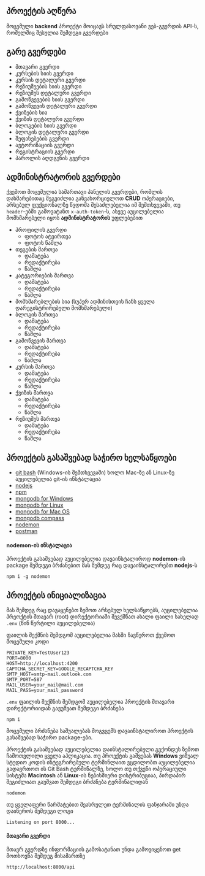 ## პროექტის აღწერა

მოცემული **backend** პროექტი მოიცავს სრულფასოვანი ვებ-გვერდის API-ს, რომელშიც შესულია შემდეგი გვერდები

## გარე გვერდები

*   მთავარი გვერდი
*   კურსების სიის გვერდი
*   კურსის დეტალური გვერდი
*   რეზიუმეების სიის გვერდი
*   რეზიუმეს დეტალური გვერდი
*   გამოწვევების სიის გვერდი
*   გამოწვევის დეტალური გვერდი
*   ქვიზების სია
*   ქვიზის დეტალური გვერდი
*   ბლოგების სიის გვერდი
*   ბლოგის დეტალური გვერდი
*   შეფასებების გვერდი
*   ავტორიზაციის გვერდი
*   რეგისტრაციის გვერდი
*   პაროლის აღდგენის გვერდი

## ადმინისტრატორის გვერდები
ქვემოთ მოცემულია სამართავი პანელის გვერდები, რომლის დახმარებითაც შეგვიძლია განვახორციელოთ **CRUD** ოპერაციები, არსებულ ფუქციონალზე წვდომა შესაძლებელია იმ შემთხვევაში,
თუ `header`-ებში გამოვატანთ `x-auth-token`-ს, ასევე აუცილებელია მომხმარებელი იყოს **ადმინისტრატორის** უფლებებით

*   პროფილის გვერდი
    *   ფოტოს ატვირთვა
    *   ფოტოს წაშლა
*   თეგების მართვა
    *   დამატება
    *   რედაქტირება
    *   წაშლა
*   კატეგორიების მართვა
    *   დამატება
    *   რედაქტირება
    *   წაშლა
*   მომხმარებლების სია (სუპერ ადმინისთვის ჩანს ყველა დარეგისტრირებული მომხმარებელი)
*   ბლოგის მართვა
    *   დამატება
    *   რედაქტირება
    *   წაშლა
*   გამოწვევის მართვა
    *   დამატება
    *   რედაქტირება
    *   წაშლა
*   კურსის მართვა
    *   დამატება
    *   რედაქტირება
    *   წაშლა
*   ქვიზის მართვა
    *   დამატება
    *   რედაქტირება
    *   წაშლა
*   რეზიუმეს მართვა
    *   დამატება
    *   რედაქტირება
    *   წაშლა

## პროექტის გასაშვებად საჭირო ხელსაწყოები

*   [git bash](https://git-scm.com/) (Windows-ის შემთხვევაში) ხოლო Mac-ზე ან Linux-ზე აუცილებელია git-ის ინსტალაცია
*   [nodejs](https://nodejs.org/en)
*   [npm](https://www.npmjs.com/)
*   [mongodb for Windows](https://www.mongodb.com/docs/manual/tutorial/install-mongodb-on-windows/)
*   [mongodb for Linux](https://www.mongodb.com/docs/manual/administration/install-on-linux/)
*   [mongodb for Mac OS](https://www.mongodb.com/docs/manual/tutorial/install-mongodb-on-os-x/)
*   [mongodb compass](https://www.mongodb.com/products/tools/compass)
*   [nodemon](https://www.npmjs.com/package/nodemon)
*   [postman](https://www.postman.com/)

#### nodemon-ის ინსტალაცია

პროექტის გასაშვებად აუცილებელია დავაინსტალიროდ **nodemon**-ის package შემდეგი ბრძანებით მას შემდეგ რაც დავაინსტალირებთ **nodejs**-ს

```plaintext
npm i -g nodemon
```

## პროექტის ინიციალიზაცია

მას შემდეგ რაც დავაყენებთ ზემოთ არსებულ ხელსაწყოებს, აუცილებელია პრეოქტის მთავარ (root) დირექტორიაში შევქმნათ ახალი ფაილი სახელად `.env` (წინ წერტილი აუცილებელია)

ფაილის შექმნის შემდგომ აუცილებელია მასში ჩავწეროთ ქვემოთ მოცემული კოდი

```plaintext
PRIVATE_KEY=TestUser123
PORT=8000
HOST=http://localhost:4200
CAPTCHA_SECRET_KEY=GOOGLE_RECAPTCHA_KEY
SMTP_HOST=smtp-mail.outlook.com
SMTP_PORT=587
MAIL_USER=your_mail@mail.com
MAIL_PASS=your_mail_password
```

`.env` ფაილის შექმნის შემდგომ აუცილებელია პროექტის მთავარი დირექტორიიდან გავუშვათ შემდეგი ბრძანება

```plaintext
npm i
```

მოცემული ბრძანება საშუალებას მოგვცემს დავაინსტალიროთ პროექტის გასაშვებად საჭირო package-ები.

პროექტის გასაშვებად აუცილებელია დაინსტალირებული გვქონდეს ზემოთ ჩამოთვლილი ყველა აპლიკაცია. თუ პროექტის გაშვებას **Windows** ვიზუალ სტუდიო კოდის ინტეგრირებული ტერმინლაით ვცდილობთ აუცილებელია გადავრთოთ ის Git Bash ტერმინალზე, ხოლო თუ თქვენი ოპერაციული სისტემა **Macintosh** ან **Linux**\-ის ნებისმიერი დისტრიბუციაა, პირდაპირ შეგიძლიათ გაუშვათ შემდეგი ბრძანება ტერმინალიდან

```plaintext
nodemon
```

თუ ყველაფერი წარმატებით შეასრულეთ ტერმინალის ფანჯარაში უნდა დაიწეროს შემდეგი ლოგი

```plaintext
Listening on port 8000...
```

#### მთავარი გვერდი
მთავრ გვერდზე ინფორმაციის გამოსატანათ უნდა გამოვიყენოთ get მოთხოვნა შემდეგ მისამართზე
```
http://localhost:8000/api
```